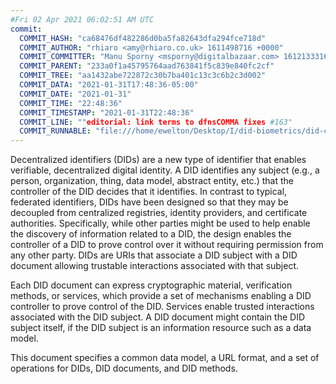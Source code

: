 ```yaml
---
#Fri 02 Apr 2021 06:02:51 AM UTC
commit:
  COMMIT_HASH: "ca68476df482286d0ba5fa82643dfa294fce718d"
  COMMIT_AUTHOR: "rhiaro <amy@rhiaro.co.uk> 1611498716 +0000"
  COMMIT_COMMITTER: "Manu Sporny <msporny@digitalbazaar.com> 1612133316 -0500"
  COMMIT_PARENT: "233a0f1a45795764aad763841f5c839e840fc2cf"
  COMMIT_TREE: "aa1432abe722872c30b7ba401c13c3c6b2c3d002"
  COMMIT_DATA: "2021-01-31T17:48:36-05:00"
  COMMIT_DATE: "2021-01-31"
  COMMIT_TIME: "22:48:36"
  COMMIT_TIMESTAMP: "2021-01-31T22:48:36"
  COMMIT_LINE: ""editorial: link terms to dfnsCOMMA fixes #163"
  COMMIT_RUNNABLE: "file:///home/ewelton/Desktop/I/did-biometrics/did-core-dataset/analysis/gitinfo/ca68476df482286d0ba5fa82643dfa294fce718d/snapshot/index.html"
---
```


<section id="abstract">
<p>
<a>Decentralized identifiers</a> (DIDs) are a new type of identifier that
enables verifiable, decentralized digital identity. A <a>DID</a> identifies any
subject (e.g., a person, organization, thing, data model, abstract entity, etc.)
that the controller of the <a>DID</a> decides that it identifies. In contrast to
typical, federated identifiers, <a>DIDs</a> have been designed so that they may be
decoupled from centralized registries, identity providers, and certificate
authorities. Specifically, while other parties might be used to help enable the
discovery of information related to a <a>DID</a>, the design enables the
controller of a <a>DID</a> to prove control over it without requiring permission
from any other party. <a>DIDs</a> are <a>URIs</a> that associate a <a>DID subject</a>
with a <a>DID document</a> allowing trustable interactions associated with that
subject.
    </p>
<p>
Each <a>DID document</a> can express cryptographic material, <a>verification
methods</a>, or <a>services</a>, which provide a set of mechanisms enabling
a <a>DID controller</a> to prove control of the <a>DID</a>. <a>Services</a>
enable trusted interactions associated with the <a>DID
subject</a>. A <a>DID document</a> might contain the <a>DID subject</a> itself,
if the <a>DID subject</a> is an information <a>resource</a> such as a data model.
    </p>
<p>
This document specifies a common data model, a URL format, and a set of
operations for <a>DIDs</a>, <a>DID documents</a>, and <a>DID methods</a>.
    </p>
</section>

